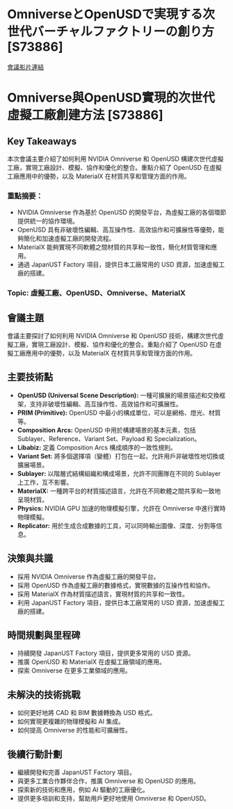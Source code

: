 # OmniverseとOpenUSDで実現する次世代バーチャルファクトリーの創り方 [S73886]
[會議影片連結](https://www.nvidia.com/gtc/session-catalog/?search=Omniverse%E3%81%A8OpenUSD%E3%81%A6%E3%82%99%E5%AE%9F%E7%8F%BE%E3%81%99%E3%82%8B%E6%AC%A1%E4%B8%96%E4%BB%A3%E3%83%8F%E3%82%99%E3%83%BC%E3%83%81%E3%83%A3%E3%83%AB%E3%83%95%E3%82%A1%E3%82%AF%E3%83%88%E3%83%AA%E3%83%BC%E3%81%AE%E5%89%B5%E3%82%8A%E6%96%B9%20%5BS73886%5D&tab.catalogallsessionstab=16566177511100015Kus#/session/1733410349884001V2CO)
# Omniverse與OpenUSD實現的次世代虛擬工廠創建方法 [S73886]

## Key Takeaways
本次會議主要介紹了如何利用 NVIDIA Omniverse 和 OpenUSD 構建次世代虛擬工廠，實現工廠設計、模擬、協作和優化的整合。重點介紹了 OpenUSD 在虛擬工廠應用中的優勢，以及 MaterialX 在材質共享和管理方面的作用。
### 重點摘要：
*   NVIDIA Omniverse 作為基於 OpenUSD 的開發平台，為虛擬工廠的各個環節提供統一的協作環境。
*   OpenUSD 具有非破壞性編輯、高互操作性、高效協作和可擴展性等優勢，能夠簡化和加速虛擬工廠的開發流程。
*   MaterialX 能夠實現不同軟體之間材質的共享和一致性，簡化材質管理和應用。
*   通過 JapanUST Factory 項目，提供日本工廠常用的 USD 資源，加速虛擬工廠的搭建。
### Topic: 虛擬工廠、OpenUSD、Omniverse、MaterialX

## 會議主題
會議主要探討了如何利用 NVIDIA Omniverse 和 OpenUSD 技術，構建次世代虛擬工廠，實現工廠設計、模擬、協作和優化的整合。重點介紹了 OpenUSD 在虛擬工廠應用中的優勢，以及 MaterialX 在材質共享和管理方面的作用。

## 主要技術點
*   **OpenUSD (Universal Scene Description):** 一種可擴展的場景描述和交換框架，支持非破壞性編輯、高互操作性、高效協作和可擴展性。
*   **PRIM (Primitive):** OpenUSD 中最小的構成單位，可以是網格、燈光、材質等。
*   **Composition Arcs:** OpenUSD 中用於構建場景的基本元素，包括 Sublayer、Reference、Variant Set、Payload 和 Specialization。
*   **Libabiz:** 定義 Composition Arcs 構成順序的一致性規則。
*   **Variant Set:** 將多個選擇項（變體）打包在一起，允許用戶非破壞性地切換或擴展場景。
*   **Sublayer:** 以階層式結構組織和構成場景，允許不同團隊在不同的 Sublayer 上工作，互不影響。
*   **MaterialX:** 一種跨平台的材質描述語言，允許在不同軟體之間共享和一致地呈現材質。
*   **Physics:** NVIDIA GPU 加速的物理模擬引擎，允許在 Omniverse 中進行實時物理模擬。
*   **Replicator:** 用於生成合成數據的工具，可以同時輸出圖像、深度、分割等信息。

## 決策與共識
*   採用 NVIDIA Omniverse 作為虛擬工廠的開發平台。
*   採用 OpenUSD 作為虛擬工廠的數據格式，實現數據的互操作性和協作。
*   採用 MaterialX 作為材質描述語言，實現材質的共享和一致性。
*   利用 JapanUST Factory 項目，提供日本工廠常用的 USD 資源，加速虛擬工廠的搭建。

## 時間規劃與里程碑
*   持續開發 JapanUST Factory 項目，提供更多常用的 USD 資源。
*   推廣 OpenUSD 和 MaterialX 在虛擬工廠領域的應用。
*   探索 Omniverse 在更多工業領域的應用。

## 未解決的技術挑戰
*   如何更好地將 CAD 和 BIM 數據轉換為 USD 格式。
*   如何實現更複雜的物理模擬和 AI 集成。
*   如何提高 Omniverse 的性能和可擴展性。

## 後續行動計劃
*   繼續開發和完善 JapanUST Factory 項目。
*   與更多工業合作夥伴合作，推廣 Omniverse 和 OpenUSD 的應用。
*   探索新的技術和應用，例如 AI 驅動的工廠優化。
*   提供更多培訓和支持，幫助用戶更好地使用 Omniverse 和 OpenUSD。
